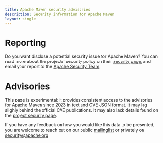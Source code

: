 ```yaml
---
title: Apache Maven security advisories
description: Security information for Apache Maven
layout: single
---
```


# Reporting

Do you want disclose a potential security issue for Apache Maven? You can read more about the projects' security policy on their [security page](https://maven.apache.org/security.html), and email your report to the  [Apache Security Team](mailto:security@apache.org).

# Advisories

This page is experimental: it provides consistent access to the advisories for Apache Maven since 2023 in text and CVE JSON format. It may lag slighly behind the official CVE publications. It may also lack details found on the [project security page](https://maven.apache.org/security.html).

If you have any feedback on how you would like this data to be presented, you are welcome to reach out on our public [mailinglist](/mailinglist) or privately on [security@apache.org](mailto:security@apache.org)